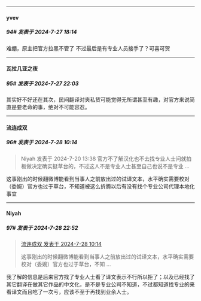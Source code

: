 ﻿
*****

####  yvev  
##### 94#       发表于 2024-7-27 18:14

难绷，原主把官方拉黑不管了
不过最后是有专业人员接手了？可喜可贺


*****

####  瓦拉几亚之夜  
##### 95#       发表于 2024-7-27 22:03

其实好不好还在其次，民间翻译对夹私货可能觉得无所谓甚至有趣，对官方来说简直是要老命的事，绝对不可能容忍。


*****

####  流连成双  
##### 96#       发表于 2024-7-28 10:14

<blockquote>Niyah 发表于 2024-7-20 13:38
官方不了解汉化也不去找专业人士问就拍板做决定确实挺草台的，不过这人不是专业人士甚至自己也说不是专业 ...</blockquote>
这事刚出的时候翻微博能看到当事人之前放出过的试译文本，水平确实需要校对（委婉）官方也过于草台，不知道被这么折腾以后有没有找个专业公司代理本地化事宜


*****

####  Niyah  
##### 97#       发表于 2024-7-28 22:52

<blockquote><a href="httphttps://bbs.saraba1st.com/2b/forum.php?mod=redirect&amp;goto=findpost&amp;pid=65720987&amp;ptid=2076200" target="_blank">流连成双 发表于 2024-7-28 10:14</a>

这事刚出的时候翻微博能看到当事人之前放出过的试译文本，水平确实需要校对（委婉）官方也过于草台，不知 ...</blockquote>
我了解的信息是后来官方找了专业人士看了译文表示不行所以拒了；以及已经找了其它翻译在做其它作品的中文化，是不是专业公司不知道，不过都知道找专业的来看译文而且吃了一次亏，应该不至于再找到业余人士。

